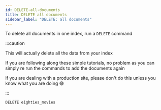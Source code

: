 ```yaml
---
id: DELETE-all-documents
title: DELETE all documents
sidebar_label: "DELETE: all documents"
---
```


To delete all documents in one index, run a `DELETE` command

:::caution

This will actually delete all the data from your index

If you are following along these simple tutorials, no problem as you can simply re run the commands to add the documents again

If you are dealing with a production site, please don't do this unless you know what you are doing 😅

:::

```
DELETE eighties_movies
```
